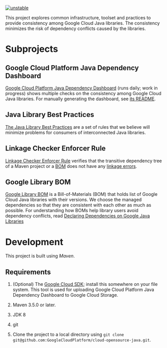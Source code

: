 [![unstable](http://badges.github.io/stability-badges/dist/unstable.svg)](http://github.com/badges/stability-badges)

This project explores common infrastructure, toolset and practices 
to provide consistency among Google Cloud Java libraries. The consistency
minimizes the risk of dependency conflicts caused by the libraries.

# Subprojects

## Google Cloud Platform Java Dependency Dashboard

[Google Cloud Platform Java Dependency Dashboard](
https://storage.googleapis.com/cloud-opensource-java-dashboard/dashboard/target/dashboard/dashboard.html)
(runs daily; work in progress) shows multiple checks on the consistency among
Google Cloud Java libraries. For manually generating the dashboard, see
[its README](./dashboard/README.md).

## Java Library Best Practices

[The Java Library Best Practices](./library-best-practices) are a set of rules
that we believe will minimize problems for consumers of interconnected Java
libraries.

## Linkage Checker Enforcer Rule

[Linkage Checker Enforcer Rule](./enforcer-rules) verifies that the transitive
dependency tree of a Maven project or a [BOM](
https://maven.apache.org/guides/introduction/introduction-to-dependency-mechanism.html#Dependency_Management)
does not have any [linkage errors](
./library-best-practices/glossary.md#types-of-conflicts-and-compatibility).

## Google Library BOM

[Google Library BOM](boms/cloud-oss-bom) is a Bill-of-Materials (BOM) that holds
list of Google Cloud Java libraries with their versions.
We choose the managed dependencies so that they are consistent with each other
as much as possible.
For understanding how BOMs help library users avoid dependency conflicts, read
[Declaring Dependencies on Google Java Libraries](DECLARING_DEPENDENCIES.md)

# Development

This project is built using _Maven_.

## Requirements

1. (Optional) The [Google Cloud SDK](https://cloud.google.com/sdk/); install
  this somewhere on your file system. This tool is used for uploading Google
  Cloud Platform Java Dependency Dashboard to Google Cloud Storage.

1. Maven 3.5.0 or later.

1. JDK 8

1. git

1. Clone the project to a local directory using `git clone
   git@github.com:GoogleCloudPlatform/cloud-opensource-java.git`.





